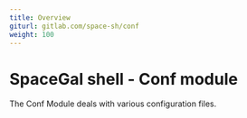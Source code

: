 ```yaml
---
title: Overview
giturl: gitlab.com/space-sh/conf
weight: 100
---
```

# SpaceGal shell - Conf module

The Conf Module deals with various configuration files.
